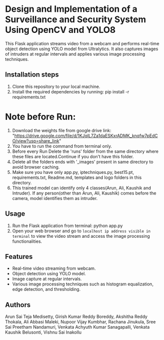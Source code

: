 # Design and Implementation of a Surveillance and Security System Using OpenCV and YOLO8

This Flask application streams video from a webcam and performs real-time object detection using YOLO model from Ultralytics. It also captures images of intruders at regular intervals and applies various image processing techniques.

## Installation steps

1. Clone this repository to your local machine.
2. Install the required dependencies by running: pip install -r requirements.txt


# Note before Run: 
1. Download the weights file from google drive link: "https://drive.google.com/file/d/1KJqIL7Za1daESKxrADMK_knqfw7pEdCO/view?usp=share_link"
2. You have to run the command from terminal only.
3. Before every Run Delete the 'runs' folder from the same directory where these files are located.Continue if you don't have this folder.
4. Delete all the folders ends with '_images' present in same directory to avoid browser caching.
5. Make sure you have only app.py, iptechniques.py, best15.pt, requirements.txt, Readme.md, templates and logo folders in this directory.
6. This trained model can identify only 4 classes(Arun, Ali, Kaushik and Intruder). If any person(other than Arun, Ali, Kaushik) comes before the camera, model identifies them as intruder.

## Usage

1. Run the Flask application from terminal: python app.py
2. Open your web browser and go to `localhost ip address visible in terminal` to view the video stream and access the image processing functionalities.

## Features

- Real-time video streaming from webcam.
- Object detection using YOLO model.
- Image capture at regular intervals.
- Various image processing techniques such as histogram equalization, edge detection, and thresholding.

## Authors

Arun Sai Teja Medisetty,
Girish Kumar Reddy Boreddy,
Akshitha Reddy Thokala, 
Ali Abbasi Maleki, 
Nupoor Vijay Kumbhar, 
Rachana Jinukula, 
Sree Sai Preetham Nandamuri, 
Venkata Achyuth Kumar Sanagapalli,
Venkata Kaushik Belusonti, 
Vishnu Sai Inakollu
